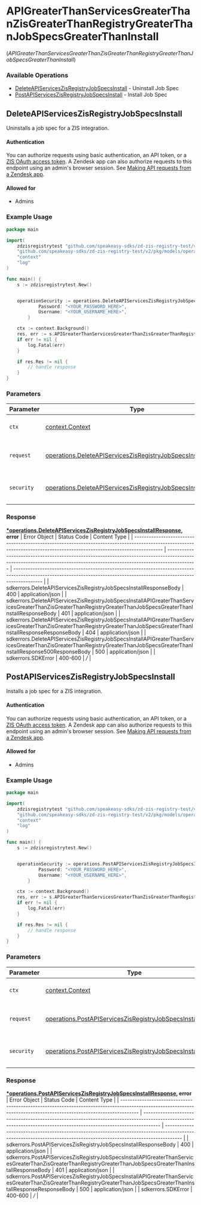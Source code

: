 # APIGreaterThanServicesGreaterThanZisGreaterThanRegistryGreaterThanJobSpecsGreaterThanInstall
(*APIGreaterThanServicesGreaterThanZisGreaterThanRegistryGreaterThanJobSpecsGreaterThanInstall*)

### Available Operations

* [DeleteAPIServicesZisRegistryJobSpecsInstall](#deleteapiserviceszisregistryjobspecsinstall) - Uninstall Job Spec
* [PostAPIServicesZisRegistryJobSpecsInstall](#postapiserviceszisregistryjobspecsinstall) - Install Job Spec

## DeleteAPIServicesZisRegistryJobSpecsInstall

Uninstalls a job spec for a ZIS integration.

#### Authentication

You can authorize requests using basic authentication, an API token, or a [ZIS OAuth access
token](/documentation/integration-services/developer-guide/developing-private-zis-integrations/#obtaining-a-zis-oauth-token).
A Zendesk app can also authorize requests to this endpoint using an
admin's browser session. See [Making API requests from a Zendesk
app](/documentation/apps/getting-started/making-api-requests-from-a-zendesk-app/#method-1-api-request-to-zendesk-api).

#### Allowed for

* Admins

### Example Usage

```go
package main

import(
	zdzisregistrytest "github.com/speakeasy-sdks/zd-zis-registry-test/v2"
	"github.com/speakeasy-sdks/zd-zis-registry-test/v2/pkg/models/operations"
	"context"
	"log"
)

func main() {
    s := zdzisregistrytest.New()


    operationSecurity := operations.DeleteAPIServicesZisRegistryJobSpecsInstallSecurity{
            Password: "<YOUR_PASSWORD_HERE>",
            Username: "<YOUR_USERNAME_HERE>",
        }

    ctx := context.Background()
    res, err := s.APIGreaterThanServicesGreaterThanZisGreaterThanRegistryGreaterThanJobSpecsGreaterThanInstall.DeleteAPIServicesZisRegistryJobSpecsInstall(ctx, operations.DeleteAPIServicesZisRegistryJobSpecsInstallRequest{}, operationSecurity)
    if err != nil {
        log.Fatal(err)
    }

    if res.Res != nil {
        // handle response
    }
}
```

### Parameters

| Parameter                                                                                                                                            | Type                                                                                                                                                 | Required                                                                                                                                             | Description                                                                                                                                          |
| ---------------------------------------------------------------------------------------------------------------------------------------------------- | ---------------------------------------------------------------------------------------------------------------------------------------------------- | ---------------------------------------------------------------------------------------------------------------------------------------------------- | ---------------------------------------------------------------------------------------------------------------------------------------------------- |
| `ctx`                                                                                                                                                | [context.Context](https://pkg.go.dev/context#Context)                                                                                                | :heavy_check_mark:                                                                                                                                   | The context to use for the request.                                                                                                                  |
| `request`                                                                                                                                            | [operations.DeleteAPIServicesZisRegistryJobSpecsInstallRequest](../../pkg/models/operations/deleteapiserviceszisregistryjobspecsinstallrequest.md)   | :heavy_check_mark:                                                                                                                                   | The request object to use for the request.                                                                                                           |
| `security`                                                                                                                                           | [operations.DeleteAPIServicesZisRegistryJobSpecsInstallSecurity](../../pkg/models/operations/deleteapiserviceszisregistryjobspecsinstallsecurity.md) | :heavy_check_mark:                                                                                                                                   | The security requirements to use for the request.                                                                                                    |


### Response

**[*operations.DeleteAPIServicesZisRegistryJobSpecsInstallResponse](../../pkg/models/operations/deleteapiserviceszisregistryjobspecsinstallresponse.md), error**
| Error Object                                                                                                                                                             | Status Code                                                                                                                                                              | Content Type                                                                                                                                                             |
| ------------------------------------------------------------------------------------------------------------------------------------------------------------------------ | ------------------------------------------------------------------------------------------------------------------------------------------------------------------------ | ------------------------------------------------------------------------------------------------------------------------------------------------------------------------ |
| sdkerrors.DeleteAPIServicesZisRegistryJobSpecsInstallResponseBody                                                                                                        | 400                                                                                                                                                                      | application/json                                                                                                                                                         |
| sdkerrors.DeleteAPIServicesZisRegistryJobSpecsInstallAPIGreaterThanServicesGreaterThanZisGreaterThanRegistryGreaterThanJobSpecsGreaterThanInstallResponseBody            | 401                                                                                                                                                                      | application/json                                                                                                                                                         |
| sdkerrors.DeleteAPIServicesZisRegistryJobSpecsInstallAPIGreaterThanServicesGreaterThanZisGreaterThanRegistryGreaterThanJobSpecsGreaterThanInstallResponseResponseBody    | 404                                                                                                                                                                      | application/json                                                                                                                                                         |
| sdkerrors.DeleteAPIServicesZisRegistryJobSpecsInstallAPIGreaterThanServicesGreaterThanZisGreaterThanRegistryGreaterThanJobSpecsGreaterThanInstallResponse500ResponseBody | 500                                                                                                                                                                      | application/json                                                                                                                                                         |
| sdkerrors.SDKError                                                                                                                                                       | 400-600                                                                                                                                                                  | */*                                                                                                                                                                      |

## PostAPIServicesZisRegistryJobSpecsInstall

Installs a job spec for a ZIS integration.

#### Authentication

You can authorize requests using basic authentication, an API token, or a [ZIS OAuth access
token](/documentation/integration-services/developer-guide/developing-private-zis-integrations/#obtaining-a-zis-oauth-token).
A Zendesk app can also authorize requests to this endpoint using an
admin's browser session. See [Making API requests from a Zendesk
app](/documentation/apps/getting-started/making-api-requests-from-a-zendesk-app/#method-1-api-request-to-zendesk-api).

#### Allowed for

* Admins

### Example Usage

```go
package main

import(
	zdzisregistrytest "github.com/speakeasy-sdks/zd-zis-registry-test/v2"
	"github.com/speakeasy-sdks/zd-zis-registry-test/v2/pkg/models/operations"
	"context"
	"log"
)

func main() {
    s := zdzisregistrytest.New()


    operationSecurity := operations.PostAPIServicesZisRegistryJobSpecsInstallSecurity{
            Password: "<YOUR_PASSWORD_HERE>",
            Username: "<YOUR_USERNAME_HERE>",
        }

    ctx := context.Background()
    res, err := s.APIGreaterThanServicesGreaterThanZisGreaterThanRegistryGreaterThanJobSpecsGreaterThanInstall.PostAPIServicesZisRegistryJobSpecsInstall(ctx, operations.PostAPIServicesZisRegistryJobSpecsInstallRequest{}, operationSecurity)
    if err != nil {
        log.Fatal(err)
    }

    if res.Res != nil {
        // handle response
    }
}
```

### Parameters

| Parameter                                                                                                                                        | Type                                                                                                                                             | Required                                                                                                                                         | Description                                                                                                                                      |
| ------------------------------------------------------------------------------------------------------------------------------------------------ | ------------------------------------------------------------------------------------------------------------------------------------------------ | ------------------------------------------------------------------------------------------------------------------------------------------------ | ------------------------------------------------------------------------------------------------------------------------------------------------ |
| `ctx`                                                                                                                                            | [context.Context](https://pkg.go.dev/context#Context)                                                                                            | :heavy_check_mark:                                                                                                                               | The context to use for the request.                                                                                                              |
| `request`                                                                                                                                        | [operations.PostAPIServicesZisRegistryJobSpecsInstallRequest](../../pkg/models/operations/postapiserviceszisregistryjobspecsinstallrequest.md)   | :heavy_check_mark:                                                                                                                               | The request object to use for the request.                                                                                                       |
| `security`                                                                                                                                       | [operations.PostAPIServicesZisRegistryJobSpecsInstallSecurity](../../pkg/models/operations/postapiserviceszisregistryjobspecsinstallsecurity.md) | :heavy_check_mark:                                                                                                                               | The security requirements to use for the request.                                                                                                |


### Response

**[*operations.PostAPIServicesZisRegistryJobSpecsInstallResponse](../../pkg/models/operations/postapiserviceszisregistryjobspecsinstallresponse.md), error**
| Error Object                                                                                                                                                        | Status Code                                                                                                                                                         | Content Type                                                                                                                                                        |
| ------------------------------------------------------------------------------------------------------------------------------------------------------------------- | ------------------------------------------------------------------------------------------------------------------------------------------------------------------- | ------------------------------------------------------------------------------------------------------------------------------------------------------------------- |
| sdkerrors.PostAPIServicesZisRegistryJobSpecsInstallResponseBody                                                                                                     | 400                                                                                                                                                                 | application/json                                                                                                                                                    |
| sdkerrors.PostAPIServicesZisRegistryJobSpecsInstallAPIGreaterThanServicesGreaterThanZisGreaterThanRegistryGreaterThanJobSpecsGreaterThanInstallResponseBody         | 401                                                                                                                                                                 | application/json                                                                                                                                                    |
| sdkerrors.PostAPIServicesZisRegistryJobSpecsInstallAPIGreaterThanServicesGreaterThanZisGreaterThanRegistryGreaterThanJobSpecsGreaterThanInstallResponseResponseBody | 500                                                                                                                                                                 | application/json                                                                                                                                                    |
| sdkerrors.SDKError                                                                                                                                                  | 400-600                                                                                                                                                             | */*                                                                                                                                                                 |
